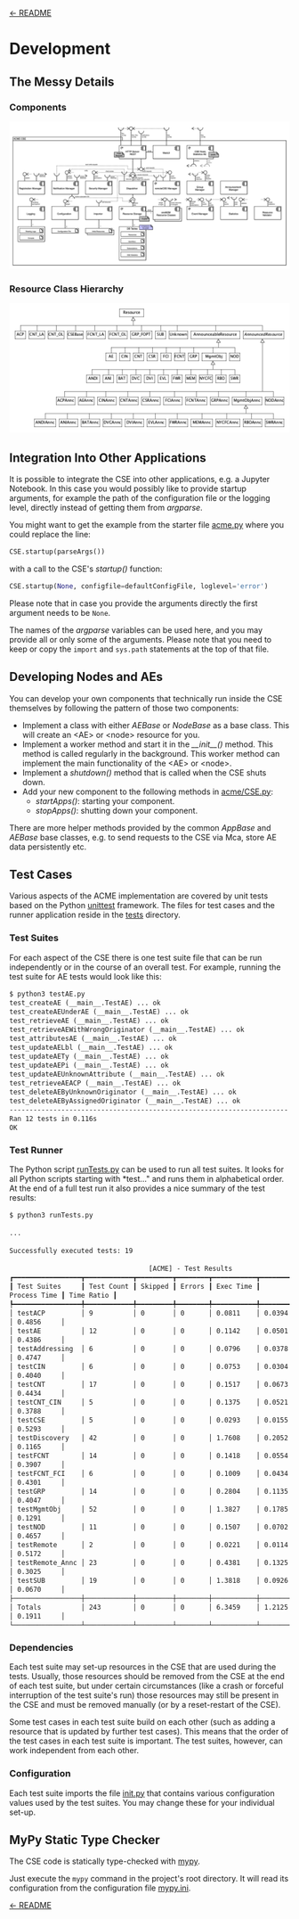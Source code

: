 [← README](../README.md) 
# Development

## The Messy Details

### Components

![](images/cse_uml.png)

### Resource Class Hierarchy

![](images/resources_uml.png)

## Integration Into Other Applications

It is possible to integrate the CSE into other applications, e.g. a Jupyter Notebook. In this case you would possibly like to provide startup arguments, for example the path of the configuration file or the logging level, directly instead of getting them from *argparse*.

You might want to get the example from the starter file [acme.py](acme.py) where you could replace the line:

```python
CSE.startup(parseArgs())
```

with a call to the CSE's *startup()* function:

```python
CSE.startup(None, configfile=defaultConfigFile, loglevel='error')
```

Please note that in case you provide the arguments directly the first argument needs to be `None`. 

The names of the *argparse* variables can be used here, and you may provide all or only some of the arguments. Please note that you need to keep or copy the `import` and `sys.path` statements at the top of that file.


## Developing Nodes and AEs

You can develop your own components that technically run inside the CSE themselves by following the pattern of those two components:

- Implement a class with either *AEBase* or *NodeBase* as a base class. This will create an &lt;AE> or &lt;node> resource for you.
-  Implement a worker method and start it in the *\_\_init\_\_()* method. This method is called regularly in the background. This worker method can implement the main functionality of the &lt;AE> or &lt;node>.
-  Implement a *shutdown()* method that is called when the CSE shuts down.
-  Add your new component to the following methods in [acme/CSE.py](../acme/CSE.py):
	-  *startApps()*: starting your component.
	-  *stopApps()*: shutting down your component.

There are more helper methods provided by the common *AppBase* and *AEBase* base classes, e.g. to send requests to the CSE via Mca, store AE data persistently etc.

## Test Cases

Various aspects of the ACME implementation are covered by unit tests based on the Python [unittest](https://docs.python.org/3/library/unittest.html) framework. The files for test cases and the runner application reside in the [tests](../tests) directory.

### Test Suites

For each aspect of the CSE there is one test suite file that can be run independently or in the course of an overall test. For example, running the test suite for AE tests would look like this:

	$ python3 testAE.py
	test_createAE (__main__.TestAE) ... ok
	test_createAEUnderAE (__main__.TestAE) ... ok
	test_retrieveAE (__main__.TestAE) ... ok
	test_retrieveAEWithWrongOriginator (__main__.TestAE) ... ok
	test_attributesAE (__main__.TestAE) ... ok
	test_updateAELbl (__main__.TestAE) ... ok
	test_updateAETy (__main__.TestAE) ... ok
	test_updateAEPi (__main__.TestAE) ... ok
	test_updateAEUnknownAttribute (__main__.TestAE) ... ok
	test_retrieveAEACP (__main__.TestAE) ... ok
	test_deleteAEByUnknownOriginator (__main__.TestAE) ... ok
	test_deleteAEByAssignedOriginator (__main__.TestAE) ... ok
	----------------------------------------------------------------------
	Ran 12 tests in 0.116s
	OK

### Test Runner

The Python script [runTests.py](../tests/runTests.py) can be used to run all test suites. It looks for all Python scripts starting with *test..." and runs them in alphabetical order. At the end of a full test run it also provides a nice summary of the test results:

	$ python3 runTests.py

	...

	Successfully executed tests: 19

	                                   [ACME] - Test Results
	┏━━━━━━━━━━━━━━━━━┳━━━━━━━━━━━━┳━━━━━━━━━┳━━━━━━━━┳━━━━━━━━━━━┳━━━━━━━━━━━━━━┳━━━━━━━━━━━━┓
	┃ Test Suites     ┃ Test Count ┃ Skipped ┃ Errors ┃ Exec Time ┃ Process Time ┃ Time Ratio ┃
	┡━━━━━━━━━━━━━━━━━╇━━━━━━━━━━━━╇━━━━━━━━━╇━━━━━━━━╇━━━━━━━━━━━╇━━━━━━━━━━━━━━╇━━━━━━━━━━━━┩
	│ testACP         │ 9          │ 0       │ 0      │ 0.0811    │ 0.0394       │ 0.4856     │
	│ testAE          │ 12         │ 0       │ 0      │ 0.1142    │ 0.0501       │ 0.4386     │
	│ testAddressing  │ 6          │ 0       │ 0      │ 0.0796    │ 0.0378       │ 0.4747     │
	│ testCIN         │ 6          │ 0       │ 0      │ 0.0753    │ 0.0304       │ 0.4040     │
	│ testCNT         │ 17         │ 0       │ 0      │ 0.1517    │ 0.0673       │ 0.4434     │
	│ testCNT_CIN     │ 5          │ 0       │ 0      │ 0.1375    │ 0.0521       │ 0.3788     │
	│ testCSE         │ 5          │ 0       │ 0      │ 0.0293    │ 0.0155       │ 0.5293     │
	│ testDiscovery   │ 42         │ 0       │ 0      │ 1.7608    │ 0.2052       │ 0.1165     │
	│ testFCNT        │ 14         │ 0       │ 0      │ 0.1418    │ 0.0554       │ 0.3907     │
	│ testFCNT_FCI    │ 6          │ 0       │ 0      │ 0.1009    │ 0.0434       │ 0.4301     │
	│ testGRP         │ 14         │ 0       │ 0      │ 0.2804    │ 0.1135       │ 0.4047     │
	│ testMgmtObj     │ 52         │ 0       │ 0      │ 1.3827    │ 0.1785       │ 0.1291     │
	│ testNOD         │ 11         │ 0       │ 0      │ 0.1507    │ 0.0702       │ 0.4657     │
	│ testRemote      │ 2          │ 0       │ 0      │ 0.0221    │ 0.0114       │ 0.5172     │
	│ testRemote_Annc │ 23         │ 0       │ 0      │ 0.4381    │ 0.1325       │ 0.3025     │
	│ testSUB         │ 19         │ 0       │ 0      │ 1.3818    │ 0.0926       │ 0.0670     │
	├─────────────────┼────────────┼─────────┼────────┼───────────┼──────────────┼────────────┤
	│ Totals          │ 243        │ 0       │ 0      │ 6.3459    │ 1.2125       │ 0.1911     │
	└─────────────────┴────────────┴─────────┴────────┴───────────┴──────────────┴────────────┘

### Dependencies
Each test suite may set-up resources in the CSE that are used during the tests. Usually, those resources should be removed from the CSE at the end of each test suite, but under certain circumstances (like a crash or forceful interruption of the test suite's run) those resources may still be present in the CSE and must be removed manually (or by a reset-restart of the CSE).

Some test cases in each test suite build on each other (such as adding a resource that is updated by further test cases). This means that the order of the test cases in each test suite is important. The test suites, however, can work independent from each other.

### Configuration
Each test suite imports the file [init.py](../tests/init.py) that contains various configuration values used by the test suites. You may change these for your individual set-up.

## MyPy Static Type Checker

The CSE code is statically type-checked with [mypy](http://mypy-lang.org). 

Just execute the ```mypy``` command in the project's root directory. It will read its configuration from the configuration file [mypy.ini](../mypy.ini).

[← README](../README.md) 